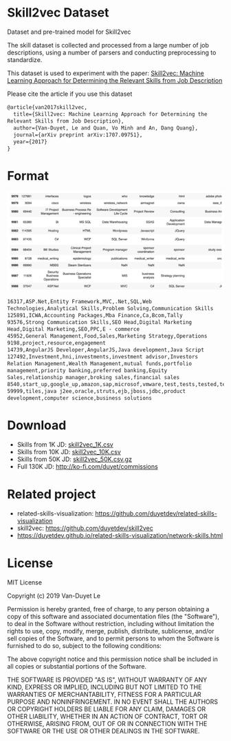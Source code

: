 # Skill2vec Dataset
Dataset and pre-trained model for Skill2vec

The skill dataset is collected and processed from a large number of job descriptions, using a number of parsers and conducting preprocessing to standardize.

This dataset is used to experiment with the paper: [Skill2vec: Machine Learning Approach for Determining the Relevant Skills from Job Description](https://arxiv.org/abs/1707.09751)

Please cite the article if you use this dataset

```
@article{van2017skill2vec,
  title={Skill2vec: Machine Learning Approach for Determining the Relevant Skills from Job Description},
  author={Van-Duyet, Le and Quan, Vo Minh and An, Dang Quang},
  journal={arXiv preprint arXiv:1707.09751},
  year={2017}
}
```

# Format

![](dataset-format.png)

```
16317,ASP.Net,Entity Framework,MVC,.Net,SQL,Web Technologies,Analytical Skills,Problem Solving,Communication Skills
125891,ICWA,Accounting Packages,Mba Finance,Ca,Bcom,Tally
93576,Strong Communication Skills,SEO Head,Digital Marketing Head,Digital Marketing,SEO,PPC,E - commerce
45952,General Management,Food,Sales,Marketing Strategy,Operations
9198,project,resource,engagement
14739,AngularJS Developer,AngularJS,Java development,Java Script
127492,Investment,hni,investments,investment advisor,Investors Relation Management,Wealth Management,mutual funds,portfolio management,priority banking,preferred banking,Equity Sales,relationship manager,broking sales,financial sales
8540,start_up,google_up,amazon,sap,microsof,vmware,test,tests,tested,testing,qa,quality_assurance,framework,frameworks,tools,tool,java,j2ee,jee,j2me,javase,javaee,javame,j2seb,c++,c,webdriver,selenium,appium,android,ios,selendroid,mobile,web_driver
59999,tiles,java j2ee,oracle,struts,ejb,jboss,jdbc,product development,computer science,business solutions
```

# Download 

- Skills from 1K JD: [skill2vec_1K.csv](skill2vec_1K.csv)
- Skills from 10K JD: [skill2vec_10K.csv](skill2vec_10K.csv)
- Skills from 50K JD: [skill2vec_50K.csv.gz](skill2vec_50K.csv.gz)
- Full 130K JD: http://ko-fi.com/duyet/commissions

# Related project

- related-skills-visualization: https://github.com/duyetdev/related-skills-visualization
- skill2vec: https://github.com/duyetdev/skill2vec
- https://duyetdev.github.io/related-skills-visualization/network-skills.html

# License

MIT License

Copyright (c) 2019 Van-Duyet Le

Permission is hereby granted, free of charge, to any person obtaining a copy
of this software and associated documentation files (the "Software"), to deal
in the Software without restriction, including without limitation the rights
to use, copy, modify, merge, publish, distribute, sublicense, and/or sell
copies of the Software, and to permit persons to whom the Software is
furnished to do so, subject to the following conditions:

The above copyright notice and this permission notice shall be included in all
copies or substantial portions of the Software.

THE SOFTWARE IS PROVIDED "AS IS", WITHOUT WARRANTY OF ANY KIND, EXPRESS OR
IMPLIED, INCLUDING BUT NOT LIMITED TO THE WARRANTIES OF MERCHANTABILITY,
FITNESS FOR A PARTICULAR PURPOSE AND NONINFRINGEMENT. IN NO EVENT SHALL THE
AUTHORS OR COPYRIGHT HOLDERS BE LIABLE FOR ANY CLAIM, DAMAGES OR OTHER
LIABILITY, WHETHER IN AN ACTION OF CONTRACT, TORT OR OTHERWISE, ARISING FROM,
OUT OF OR IN CONNECTION WITH THE SOFTWARE OR THE USE OR OTHER DEALINGS IN THE
SOFTWARE.
